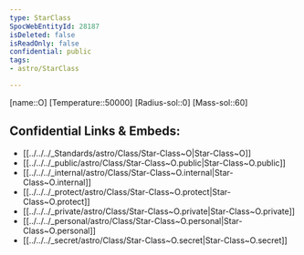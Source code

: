 ```yaml
---
type: StarClass
SpocWebEntityId: 28187
isDeleted: false
isReadOnly: false
confidential: public
tags:
- astro/StarClass

---
```

[name::O]
[Temperature::50000]
[Radius-sol::0]
[Mass-sol::60]




## Confidential Links & Embeds: 
- [[../../../_Standards/astro/Class/Star-Class~O|Star-Class~O]] 
- [[../../../_public/astro/Class/Star-Class~O.public|Star-Class~O.public]] 
- [[../../../_internal/astro/Class/Star-Class~O.internal|Star-Class~O.internal]] 
- [[../../../_protect/astro/Class/Star-Class~O.protect|Star-Class~O.protect]] 
- [[../../../_private/astro/Class/Star-Class~O.private|Star-Class~O.private]] 
- [[../../../_personal/astro/Class/Star-Class~O.personal|Star-Class~O.personal]] 
- [[../../../_secret/astro/Class/Star-Class~O.secret|Star-Class~O.secret]]

